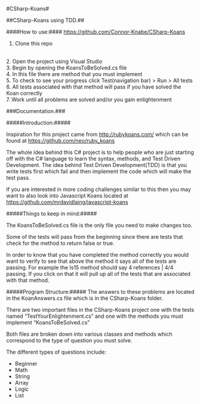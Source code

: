 #CSharp-Koans#

##CSharp-Koans using TDD.##

####How to use:####
https://github.com/Connor-Knabe/CSharp-Koans
1. Clone this repo 
<br />
2. Open the project using Visual Studio
<br />
3. Begin by opening the KoansToBeSolved.cs file
<br />
4. In this file there are method that you must implement
<br />
5. To check to see your progress click Test(navigation bar) > Run > All tests
<br />
6. All tests associated with that method will pass if you have solved the Koan correctly
<br />
7. Work until all problems are solved and/or you gain enlightenment


###Documentation.###

#####Introduction:#####

Inspiration for this project came from http://rubykoans.com/ which can be found at https://github.com/neo/ruby_koans

The whole idea behind this C# project is to help people who are just starting off with the C# language to learn the syntax, methods, and Test Driven Development.
The idea behind Test Driven Development(TDD) is that you write tests first which fail and then implement the code which will make the test pass.

If you are interested in more coding challenges similar to this then you may want to also look into Javascript Koans located at https://github.com/mrdavidlaing/javascript-koans 


#####Things to keep in mind:#####

The KoansToBeSolved.cs file is the only file you need to make changes too.  

Some of the tests will pass from the beginning since there are tests that check for the method to return false or true.  

In order to know that you have completed the method correctly you would want to verify to see that above the method it says all of the tests are passing.  For example the Is15 method should say 4 references | 4/4 passing. If you click on that it will pull up all of the tests that are associated with that method.


#####Program Structure:#####
The answers to these problems are located in the KoanAnswers.cs file which is in the CSharp-Koans folder.

There are two important files in the CSharp-Koans project one with the tests named “TestYourEnlightenment.cs” and one with the methods you must implement “KoansToBeSolved.cs”

Both files are broken down into various classes and methods which correspond to the type of question you must solve.  

The different types of questions include:

* Beginner
* Math
* String
* Array
* Logic
* List




